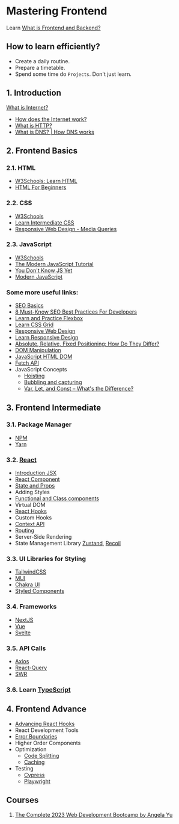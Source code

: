 # Mastering Frontend

Learn [What is Frontend and Backend?](https://www.geeksforgeeks.org/frontend-vs-backend/)

## How to learn efficiently?
- Create a daily routine.
- Prepare a timetable.
- Spend some time do `Projects`. Don't just learn.

## <a name ="01"></a>1.	__Introduction__
[What is Internet?](https://roadmap.sh/guides/what-is-internet)
- [How does the Internet work?](https://developer.mozilla.org/en-US/docs/Learn/Common_questions/Web_mechanics/How_does_the_Internet_work)
- [What is HTTP?](https://developer.mozilla.org/en-US/docs/Web/HTTP/Overview)
- [What is DNS? | How DNS works](https://www.cloudflare.com/en-gb/learning/dns/what-is-dns/)

## <a name ="02"></a>2.	__Frontend Basics__
### 2.1. HTML
  - [W3Schools: Learn HTML](https://www.w3schools.com/html)
  - [HTML For Beginners](https://html.com/)
### 2.2. CSS
  - [W3Schools](https://www.w3schools.com/css)
  - [Learn Intermediate CSS](https://www.codecademy.com/learn/learn-intermediate-css)
  - [Responsive Web Design - Media Queries](https://www.w3schools.com/css/css_rwd_mediaqueries.asp)
### 2.3. JavaScript
  - [W3Schools](https://www.w3schools.com/js)
  - [The Modern JavaScript Tutorial](https://javascript.info/)
  - [You Don't Know JS Yet](https://github.com/getify/You-Dont-Know-JS)
  - [Modern JavaScript](https://www.w3schools.com/js/js_es6.asp)

### Some more useful links:
- [SEO Basics](https://developers.google.com/search/docs)
- [8 Must-Know SEO Best Practices For Developers](https://neilpatel.com/blog/seo-developers/)
- [Learn and Practice Flexbox](https://flexboxfroggy.com/)
- [Learn CSS Grid](https://cssgrid.io/)
- [Responsive Web Design](https://www.w3schools.com/css/css_rwd_intro.asp)
- [Learn Responsive Design](https://web.dev/learn/design/)
- [Absolute, Relative, Fixed Positioning: How Do They Differ?](https://css-tricks.com/absolute-relative-fixed-positioining-how-do-they-differ/)
- [DOM Manipulation](https://javascript.info/dom-nodes)
- [JavaScript HTML DOM](https://www.w3schools.com/js/js_htmldom.asp)
- [Fetch API](https://developer.mozilla.org/en-US/docs/Web/API/Fetch_API)
- JavaScript Concepts
  - [Hoisting](https://developer.mozilla.org/en-US/docs/Glossary/Hoisting)
  - [Bubbling and capturing](https://javascript.info/bubbling-and-capturing)
  - [Var, Let, and Const – What's the Difference?](https://www.freecodecamp.org/news/var-let-and-const-whats-the-difference/)

## <a name ="03"></a>3.	__Frontend Intermediate__

### 3.1. Package Manager
  - [NPM](https://github.com/workshopper/how-to-npm)
  - [Yarn](https://classic.yarnpkg.com/en/docs/getting-started)
  
### 3.2. [React](https://reactjs.org/)
  - [Introduction JSX](https://reactjs.org/docs/introducing-jsx.html)
  - [React Component](https://reactjs.org/docs/react-component.html)
  - [State and Props](https://stackoverflow.com/questions/27991366/what-is-the-difference-between-state-and-props-in-react)
  - Adding Styles
  - [Functional and Class components](https://www.robinwieruch.de/react-component-types/)
  - Virtual DOM
  - [React Hooks](https://reactjs.org/docs/hooks-intro.html)
  - Custom Hooks
  - [Context API](https://reactjs.org/docs/context.html)
  - [Routing](https://reactrouter.com/en/main/start/overview)
  - Server-Side Rendering
  - State Management Library [Zustand](https://github.com/pmndrs/zustand), [Recoil](https://recoiljs.org/)

### 3.3. UI Libraries for Styling
  - [TailwindCSS](https://tailwindcss.com/)
  - [MUI](https://mui.com/material-ui/getting-started/installation/)
  - [Chakra UI](https://chakra-ui.com/getting-started)
  - [Styled Components](https://styled-components.com/)

### 3.4. Frameworks
  - [NextJS](https://nextjs.org/)
  - [Vue](https://vuejs.org/)
  - [Svelte](https://svelte.dev/)
  
### 3.5. API Calls
  - [Axios](https://axios-http.com/docs/intro)
  - [React-Query](https://github.com/TanStack/query)
  - [SWR](https://swr.vercel.app/)
 
### 3.6. Learn [TypeScript](https://www.typescriptlang.org/)

## <a name ="04"></a>4.	__Frontend Advance__
  - [Advancing React Hooks](https://www.freecodecamp.org/news/code-react-hooks/)
  - React Development Tools
  - [Error Boundaries](https://blog.logrocket.com/react-error-handling-react-error-boundary/)
  - Higher Order Components
  - Optimization
    - [Code Splitting](https://www.geeksforgeeks.org/code-splitting-in-react/)
    - [Caching](https://css-tricks.com/render-caching-for-react/)
  - Testing
    - [Cypress](https://www.cypress.io/)
    - [Playwright](https://playwright.dev/)

## Courses
1. [The Complete 2023 Web Development Bootcamp by Angela Yu](https://www.udemy.com/share/101qYw3@NMg21Qe1cIydsuiNgWmjGIUn0kc_4Oysx7n_k7ALF2R7OgGutLQx5t-U98bxnUuqCw==/)
